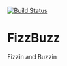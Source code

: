 [![Build Status](https://travis-ci.com/aidanplunkitt/fizzbuzz.svg?branch=master)](https://travis-ci.com/aidanplunkitt/fizzbuzz)

FizzBuzz
==
Fizzin and Buzzin